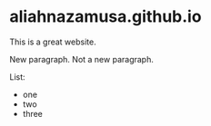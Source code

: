 # aliahnazamusa.github.io

This is a great website.

New paragraph.
Not a new paragraph.

List:
- one
- two
- three


